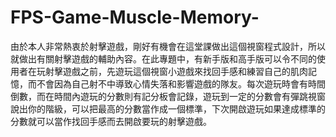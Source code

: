# FPS-Game-Muscle-Memory-
由於本人非常熱衷於射擊遊戲，剛好有機會在這堂課做出這個視窗程式設計，所以就做出有關射擊遊戲的輔助內容。在此專題中，有新手版和高手版可以令不同的使用者在玩射擊遊戲之前，先遊玩這個視窗小遊戲來找回手感和練習自己的肌肉記憶，而不會因為自己射不中導致心情失落和影響遊戲的隊友。每次遊玩時會有時間倒數，而在時間內遊玩的分數則有記分板會記錄，遊玩到一定的分數會有彈跳視窗說出你的階級，可以把最高的分數當作成一個標準，下次開啟遊玩如果達成標準的分數就可以當作找回手感而去開啟要玩的射擊遊戲。
